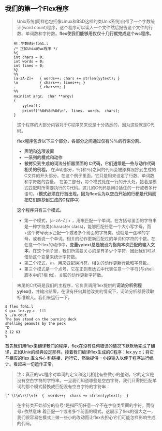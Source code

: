 ## 我们的第一个Flex程序
> Unix系统(同样也包括像Linux和BSD这样的类Unix系统)自带了一个字数统计(word count)程序，这个程序可以读入一个文件然后报告这个文件的行数、单词数和字符数。**flex使我们能够用仅仅十几行就完成这个wc程序。**

```
    例：字数统计fbh1.l
    /* 正如Unix的wc程序 */
    %{
    int chars = 0;
    int words = 0;
    int lines = 0;
    %}
    %%
    [a-zA-Z]+	{ words++; chars +=	strlen(yytext);	}
    \n	        { chars++; lines++; }
    .	        { chars++; }
    %%
    main(int argc， char **argv)
    {
        yylex()；
        printf("%8d%8d%8d\n"， lines， words， chars);
    }
```

> 这个程序的大部分内容对于C程序员来说是十分熟悉的，因为这些就是C代码。
>
> **flex程序包含以下三个部分，各部分之间通过仅有%%的行来分割**。
>
> * **声明和选项设置**
> * **一系列的模式和动作**
> * **被拷贝到生成的词法分析器里面的 C代码，它们通常是一些与动作代码相关的例程。**
> 在声明部分，％{和％}之间的代码会被原样照抄到生成的C文件的开头部分。在这个例子里面，它只是用来设定了行数、单词数和字符数的变量。
> 在第二部分，每个模式处在一行的开头处，接着是模式匹配时所需要执行的C代码。这儿的C代码是用{}括住的一行或者多行语句。(**模式必须在行首出现，因为flex认为以空白开始的行都是代码而把它们照抄到生成的C程序中**)

> **这个程序只有三个模式。**
>
> * 第一个模式，[a-zA-Z] + ，用来匹配一个单词。在方括号里面的字符串是一种字符类(character class)，能够匹配任意一个大小写字母，而+这个符号表示匹配一个或者多个前面的字符类，也就是一连串的字母，或者说一个单词。相关的动作更新匹配过的单词和字符的个数。在任意一个flex的动作中，**变量yytext总是被设为指向本次匹配的输入文本**。在这个例子里，我们所需要关心的是有多少个字符，因此我们可以借助这个变量来统计字符数。
> * 第二个模式，\n，用来匹配换行符。相关的动作更新行数和字符数。
> * 第三个模式是一个点号，它在正则表达式中代表任意一个字符(与shell脚本中的?相 似)。关联的动作更新字符数。

> 末尾的C代码是我们的主程序，它负责调用flex提供的**词法分析例程yylex()**，并输出结果。在没有任何其他改变的情况下，词法分析器将读取标准输入。我们来运行一下。
```
$ flex fbh1.l
$ gcc lex.yy.c -lfl
$ ./a.cout
The boy stood on the burning deck
shelling peanuts by the peck
^D
2 12 63
$
```
首先我们用flex来翻译我们的程序，flex在没有任何错误的情况下默默地完成了翻译，正如Unix的经典设定那样。接着我们编译flex生成的C程序：lex.yy.c；将它与相应的flex 库文件(-Ifl)链接，运行它，然后提供一小段输入以便于程序进行统计。看起来一切运作正常。

> 注：真正的wc程序对单词的定义和这儿相比有些微小的差别，它的定义是没有空白字符的字符串。一旦我们知道哪些是空白字符，我们只需把匹配单词的那个模式替换成匹配没有空白字符的字符串：
```
[^ \t\n\r\f\v]+  {  words++;  chars += strlen(yytext);  }
```
> 在字符类开始部分的符号^是指匹配任意一个不在字符类里面的字符，而符号+依然意味 着匹配一个或者多个前面的模式。这展示了flex的强大之一，我们很容易在模式上做一些小的改动而让flex去担心它们可能怎样影响生成的代码。